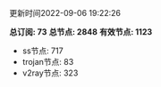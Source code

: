 更新时间2022-09-06 19:22:26

**总订阅: 73**
**总节点: 2848**
**有效节点: 1123**
- ss节点: 717
- trojan节点: 83
- v2ray节点: 323
